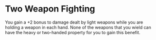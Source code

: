 # Two Weapon Fighting
You gain a +2 bonus to damage dealt by light weapons while you are holding a weapon in each hand.
None of the weapons that you wield can have the heavy or two-handed property for you to gain this benefit.
